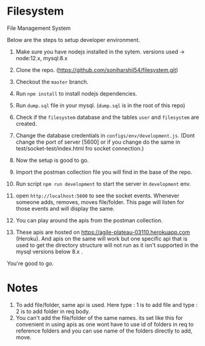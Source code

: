 


# Filesystem
File Management System

Below are the steps to setup developer environment. 

1. Make sure you have nodejs installed in the sytem. versions used -> node:12.x, mysql:8.x

2. Clone the repo. (https://github.com/soniharshil54/filesystem.git)

3. Checkout the `master` branch.

4. Run `npm install` to install nodejs dependencies.

5. Run `dump.sql` file in your mysql. (`dump.sql` is in the root of this repo)

6. Check if the `filesystem` database and the tables `user` and `filesystem` are created.

7. Change the database credentials in `configs/env/development.js`. (Dont change the port of server [5600] or if you change do the same in test/socket-test/index.html fro socket connection.)

8. Now the setup is good to go.

9. Import the postman collection file you will find in the base of the repo.

10. Run script `npm run development` to start the server in `development` env. 

11. open `http://localhost:5600` to see the socket events. Whenever someone adds, removes, moves file/folder. This page will listen for those events and will display the same.

12. You can play around the apis from the postman collection.

13. These apis are hosted on https://agile-plateau-03110.herokuapp.com (Heroku). And apis on the same will work but one specific api that is used to get the directory structure will not run as it isn't supported in the mysql versions below 8.x . 

You're good to go.

# Notes

1. To add file/folder, same api is used. Here type : 1 is to add file and type : 2 is to add folder in req body.
2. You can't add the file/folder of the same names. its set like this for convenient in using apis as one wont have to use id of folders in req to reference folders and you can use name of the folders directly to add, move.
